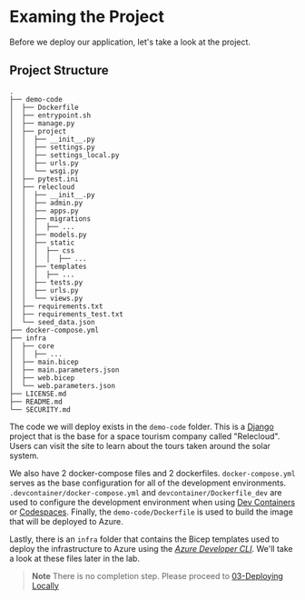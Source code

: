 # Examing the Project

Before we deploy our application, let's take a look at the project. 

## Project Structure

```shell
.
├── demo-code
│  ├── Dockerfile
│  ├── entrypoint.sh
│  ├── manage.py
│  ├── project
│  │  ├── __init__.py
│  │  ├── settings.py
│  │  ├── settings_local.py
│  │  ├── urls.py
│  │  └── wsgi.py
│  ├── pytest.ini
│  ├── relecloud
│  │  ├── __init__.py
│  │  ├── admin.py
│  │  ├── apps.py
│  │  ├── migrations
│  │  │  ├── ...
│  │  ├── models.py
│  │  ├── static
│  │  │  ├── css
│  │  │  │  ├── ...
│  │  ├── templates
│  │  │  ├── ...
│  │  ├── tests.py
│  │  ├── urls.py
│  │  └── views.py
│  ├── requirements.txt
│  ├── requirements_test.txt
│  └── seed_data.json
├── docker-compose.yml
├── infra
│  ├── core
│  │  ├── ...
│  ├── main.bicep
│  ├── main.parameters.json
│  ├── web.bicep
│  └── web.parameters.json
├── LICENSE.md
├── README.md
└── SECURITY.md

```

The code we will deploy exists in the `demo-code` folder. This is a [Django](https://djangoproject.com) project that is the base for a space tourism company called "Relecloud". Users can visit the site to learn about the tours taken around the solar system.

We also have 2 docker-compose files and 2 dockerfiles. `docker-compose.yml` serves as the base configuration for all of the development environments. `.devcontainer/docker-compose.yml` and `devcontainer/Dockerfile_dev` are used to configure the development environment when using [Dev Containers](https://code.visualstudio.com/docs/remote/containers) or [Codespaces](https://codespaces.github.com). Finally, the `demo-code/Dockerfile` is used to build the image that will be deployed to Azure.

Lastly, there is an `infra` folder that contains the Bicep templates used to deploy the infrastructure to Azure using the [_Azure Developer CLI_](https://learn.microsoft.com/en-us/azure/developer/azure-developer-cli/overview). We'll take a look at these files later in the lab.

>**Note**
> There is no completion step. Please proceed to [03-Deploying Locally](03-deploying-locally.md)